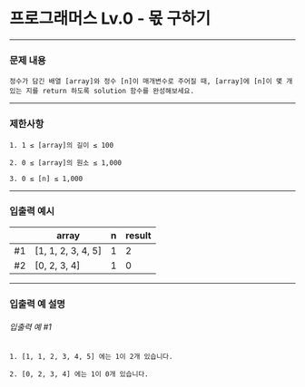 # 프로그래머스 Lv.0 -  몫 구하기

--------------------

### 문제 내용

    정수가 담긴 배열 [array]와 정수 [n]이 매개변수로 주어질 때, [array]에 [n]이 몇 개 있는 지를 return 하도록 solution 함수를 완성해보세요.
*****
### 제한사항

    1. 1 ≤ [array]의 길이 ≤ 100

    2. 0 ≤ [array]의 원소 ≤ 1,000

    3. 0 ≤ [n] ≤ 1,000

*****
### 입출력 예시

|    | array              | n | result |
|----|--------------------|---|--------|
| #1 | [1, 1, 2, 3, 4, 5] | 1 | 2      |
| #2 | [0, 2, 3, 4]       | 1 | 0      |

*****

### 입출력 예 설명
###### 입출력 예 #1
    1. [1, 1, 2, 3, 4, 5] 에는 1이 2개 있습니다.

    2. [0, 2, 3, 4] 에는 1이 0개 있습니다.